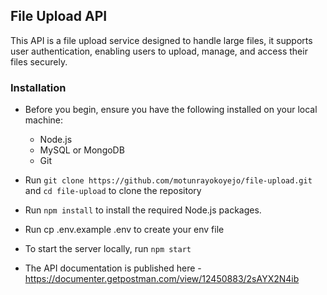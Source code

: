 ## File Upload API
This API is a file upload service designed to handle large files, it supports user authentication, enabling users to upload, manage, and access their files securely.

### Installation
* Before you begin, ensure you have the following installed on your local machine:
  - Node.js
  - MySQL or MongoDB
  - Git

* Run `git clone https://github.com/motunrayokoyejo/file-upload.git` and `cd file-upload` to clone the repository
* Run `npm install` to install the required Node.js packages.
* Run cp .env.example .env to create your env file
* To start the server locally, run `npm start`
* The API documentation is published here - https://documenter.getpostman.com/view/12450883/2sAYX2N4ib
